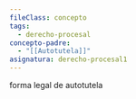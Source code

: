 ```yaml
---
fileClass: concepto
tags:
  - derecho-procesal
concepto-padre:
  - "[[Autotutela]]"
asignatura: derecho-procesal1
---
```

forma legal de autotutela
